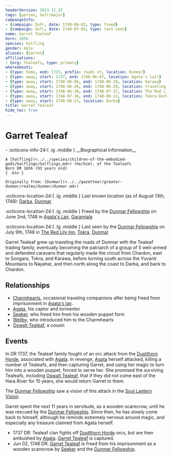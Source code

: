 ```yaml
---
headerVersion: 2023.11.25
tags: [person, dufr/major]
campaignInfo:
- {campaign: DuFr, date: 1748-06-02, type: freed}
- {campaign: dufr, date: 1748-07-09, type: last seen}
name: Garret Tealeaf
born: 1656
species: halfling
gender: male
aliases: [Garret]
affiliations:
- {org: Tealeafs, type: primary}
whereabouts:
- {type: home, end: 1737, prefix: roads of, location: Dunmar}
- {type: away, start: 1737, end: 1748-06-07, location: Agata's lair}
- {type: away, start: 1748-06-08, end: 1748-06-19, location: Karawa}
- {type: away, start: 1748-06-20, end: 1748-06-29, location: traveling to Tokra}
- {type: away, start: 1748-06-30, end: 1748-07-17, location: The Red Lily Inn}
- {type: away, start: 1748-07-18, end: 1748-08-12, location: Tokra-Darba Road}
- {type: away, start: 1748-08-13, location: Darba}
title: Garret Tealeaf
hide_toc: true
---
```

# Garret Tealeaf
<div class="grid cards ext-narrow-margin ext-one-column" markdown>
- :octicons-info-24:{ .lg .middle } __Biographical Information__

    A [halfling](<../../species/children-of-the-embodied-gods/halflings/halflings.md>) (he/him), of the Tealeafs  
    Born DR 1656 (93 years old)  
    { .bio }

    Originally from: [Dunmar](<../../gazetteer/greater-dunmar/realms/dunmar/dunmar.md>)
</div>

:octicons-location-24:{ .lg .middle } Last known location (as of August 13th, 1748): [Darba](<../../gazetteer/greater-dunmar/realms/dunmar/coastal-dunmar/darba/darba.md>), [Dunmar](<../../gazetteer/greater-dunmar/realms/dunmar/dunmar.md>)



:octicons-location-24:{ .lg .middle } Freed by the [Dunmar Fellowship](<../pcs/dunmar-fellowship/dunmar-fellowship.md>) on June 2nd, 1748 in [Agata's Lair](<../../gazetteer/greater-dunmar/dunmari-basin/agata-s-lair.md>), [Garamjala](<../../gazetteer/greater-dunmar/garamjala-plateau/garamjala-desert.md>)  



:octicons-location-24:{ .lg .middle } Last seen by the [Dunmar Fellowship](<../pcs/dunmar-fellowship/dunmar-fellowship.md>) on July 9th, 1748 in [The Red Lily Inn](<../../gazetteer/greater-dunmar/realms/dunmar/central-dunmar/tokra/the-red-lily-inn.md>), [Tokra](<../../gazetteer/greater-dunmar/realms/dunmar/central-dunmar/tokra/tokra.md>), [Dunmar](<../../gazetteer/greater-dunmar/realms/dunmar/dunmar.md>)  


Garret Tealeaf grew up traveling the roads of Dunmar with the Tealeaf trading family, eventually becoming the patriarch of a group of 5 well-armed and defended caravans that regularly made the circuit from Chardon, east to Songara, Tokra, and Karawa, before turning south across the Yuvanti Mountains to Nayahar, and then north along the coast to Darba, and back to Chardon. 

## Relationships
- [Charmhearts](<../../groups/halfling-families/charmhearts.md>), occasional traveling companions after being freed from imprisonment in [Agata's lair](<../../gazetteer/greater-dunmar/dunmari-basin/agata-s-lair.md>). 
- [Agata](<../fey/agata.md>), his captor and tormentor
- [Seeker](<../pcs/dunmar-fellowship/seeker.md>), who freed him from his wooden puppet form
- [Wellby](<../pcs/dunmar-fellowship/wellby.md>), who introduced him to the Charmhearts
- [Oswalt Tealeaf](<./oswalt-tealeaf.md>), a cousin
## Events
In DR 1737, the Tealeaf family fought of an orc attack from the [Dustthorn Horde](<../../groups/orc-hordes/dustthorn-horde.md>), associated with [Agata](<../fey/agata.md>). In revenge, [Agata](<../fey/agata.md>) herself attacked, killing a number of Tealeafs, and then capturing Garret, and using her magic to turn him into a wooden puppet, forced to serve her. She promised the surviving Tealeafs, including [Oswalt Tealeaf](<./oswalt-tealeaf.md>), that if they did not come east of the Hara River for 15 years, she would return Garret to them. 

The [Dunmar Fellowship](<../pcs/dunmar-fellowship/dunmar-fellowship.md>) saw a vision of this attack in the [Soul Lantern Vision](<../../campaigns/dunmari-frontier/mirror-visions/soul-lantern-vision.md>). 

Garret spent the next 11 years in servitude, as a wooden scarecrow, until he was rescued by the [Dunmar Fellowship](<../pcs/dunmar-fellowship/dunmar-fellowship.md>). Since then, he has slowly come back to himself, although he reminds extremely nervous around magic, and especially any treasure claimed from Agata herself. 

 - 1737 DR: Tealeaf clan fights off [Dustthorn Horde](<../../groups/orc-hordes/dustthorn-horde.md>) orcs, but are then ambushed by [Agata](<../fey/agata.md>). [Garret Tealeaf](<./garret-tealeaf.md>) is captured.
  - Jun 02, 1748 DR:  [Garret Tealeaf](<./garret-tealeaf.md>) is freed from his imprisonment as a wooden scarecrow by [Seeker](<../pcs/dunmar-fellowship/seeker.md>) and the [Dunmar Fellowship](<../pcs/dunmar-fellowship/dunmar-fellowship.md>). 

